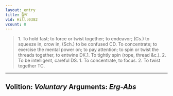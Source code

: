 ```yaml
---
layout: entry
title: སྒྲིམ་
vid: Hill:0382
vcount: 0
---
```

> 1\. To hold fast; to force or twist together; to endeavor; (Cs\.) to squeeze in, crow in, (Sch\.) to be confused CD\. To concentrate; to exercise the mental power on; to pay attention; to spin or twist the threads together, to entwine DK\.1\. To tightly spin (rope, thread &c\.)\. 2\. To be intelligent, careful DS\. 1\. To concentrate, to focus\. 2\. To twist together TC\.

---
Volition: _Voluntary_
Arguments: _Erg-Abs_
---

